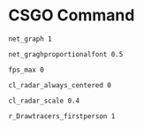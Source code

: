 # CSGO Command

```shell
net_graph 1
```

```shell
net_graghproportionalfont 0.5
```

```shell
fps_max 0
```

```shell
cl_radar_always_centered 0
```

```shell
cl_radar_scale 0.4
```

```shell
r_Drawtracers_firstperson 1
```

